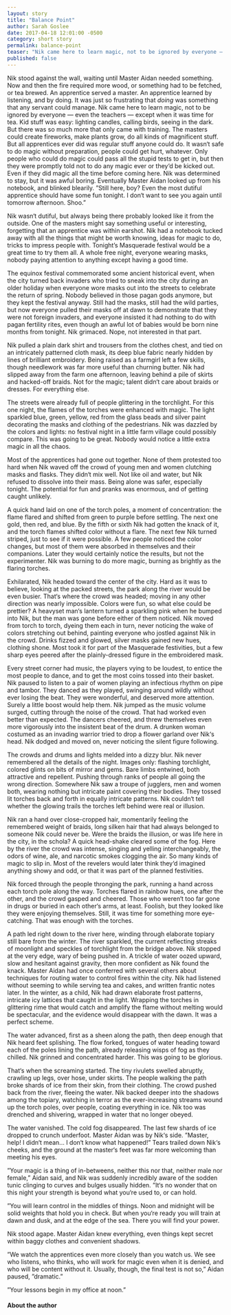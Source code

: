 ```yaml
---
layout: story
title: "Balance Point"
author: Sarah Goslee
date: 2017-04-18 12:01:00 -0500
category: short story
permalink: balance-point
teaser: "Nik came here to learn magic, not to be ignored by everyone — even the teachers — except when it was time for tea."
published: false
---
```


Nik stood against the wall, waiting until Master Aidan needed something. Now and then the fire required more wood, or something had to be fetched, or tea brewed. An apprentice served a master. An apprentice learned by listening, and by doing. It was just so frustrating that *doing* was something that any servant could manage. Nik came here to learn magic, not to be ignored by everyone — even the teachers — except when it was time for tea. Kid stuff was easy: lighting candles, calling birds, seeing in the dark. But there was so much more that only came with training. The masters could create fireworks, make plants grow, do all kinds of magnificent stuff. But all apprentices ever did was regular stuff anyone could do. It wasn‘t safe to do magic without preparation, people could get hurt, whatever. Only people who could do magic could pass all the stupid tests to get in, but then they were promptly told not to do any magic ever or they‘d be kicked out. Even if they did magic all the time before coming here. Nik was determined to stay, but it was awful boring. Eventually Master Aidan looked up from his notebook, and blinked blearily. ”Still here, boy? Even the most dutiful apprentice should have some fun tonight. I don‘t want to see you again until tomorrow afternoon. Shoo.”

Nik wasn‘t dutiful, but always being there probably looked like it from the outside. One of the masters might say something useful or interesting, forgetting that an apprentice was within earshot. Nik had a notebook tucked away with all the things that might be worth knowing, ideas for magic to do, tricks to impress people with. Tonight’s Masquerade festival would be a great time to try them all. A whole free night, everyone wearing masks, nobody paying attention to anything except having a good time.

The equinox festival commemorated some ancient historical event, when the city turned back invaders who tried to sneak into the city during an older holiday when everyone wore masks out into the streets to celebrate the return of spring. Nobody believed in those pagan gods anymore, but they kept the festival anyway. Still had the masks, still had the wild parties, but now everyone pulled their masks off at dawn to demonstrate that they were not foreign invaders, and everyone insisted it had nothing to do with pagan fertility rites, even though an awful lot of babies would be born nine months from tonight. Nik grimaced. Nope, not interested in that part.

Nik pulled a plain dark shirt and trousers from the clothes chest, and tied on an intricately patterned cloth mask, its deep blue fabric nearly hidden by lines of brilliant embroidery. Being raised as a farmgirl left a few skills, though needlework was far more useful than churning butter. Nik had slipped away from the farm one afternoon, leaving behind a pile of skirts and hacked-off braids. Not for the magic; talent didn‘t care about braids or dresses. For everything else.

The streets were already full of people glittering in the torchlight. For this one night, the flames of the torches were enhanced with magic. The light sparkled blue, green, yellow, red from the glass beads and silver paint decorating the masks and clothing of the pedestrians. Nik was dazzled by the colors and lights: no festival night in a little farm village could possibly compare. This was going to be great. Nobody would notice a little extra magic in all the chaos.

Most of the apprentices had gone out together. None of them protested too hard when Nik waved off the crowd of young men and women clutching masks and flasks. They didn‘t mix well. Not like oil and water, but Nik refused to dissolve into their mass. Being alone was safer, especially tonight. The potential for fun and pranks was enormous, and of getting caught unlikely.

A quick hand laid on one of the torch poles, a moment of concentration: the flame flared and shifted from green to purple before settling. The next one gold, then red, and blue. By the fifth or sixth Nik had gotten the knack of it, and the torch flames shifted color without a flare. The next few Nik turned striped, just to see if it were possible. A few people noticed the color changes, but most of them were absorbed in themselves and their companions. Later they would certainly notice the results, but not the experimenter. Nik was burning to do more magic, burning as brightly as the flaring torches.

Exhilarated, Nik headed toward the center of the city. Hard as it was to believe, looking at the packed streets, the park along the river would be even busier. That‘s where the crowd was headed; moving in any other direction was nearly impossible. Colors were fun, so what else could be prettier? A heavyset man‘s lantern turned a sparkling pink when he bumped into Nik, but the man was gone before either of them noticed. Nik moved from torch to torch, dyeing them each in turn, never noticing the wake of colors stretching out behind, painting everyone who jostled against Nik in the crowd. Drinks fizzed and glowed, silver masks gained new hues, clothing shone. Most took it for part of the Masquerade festivities, but a few sharp eyes peered after the plainly-dressed figure in the embroidered mask.

Every street corner had music, the players vying to be loudest, to entice the most people to dance, and to get the most coins tossed into their basket. Nik paused to listen to a pair of women playing an infectious rhythm on pipe and tambor. They danced as they played, swinging around wildly without ever losing the beat. They were wonderful, and deserved more attention. Surely a little boost would help them. Nik jumped as the music volume surged, cutting through the noise of the crowd.  That had worked even better than expected. The dancers cheered, and threw themselves even more vigorously into the insistent beat of the drum. A drunken woman costumed as an invading warrior tried to drop a flower garland over Nik‘s head. Nik dodged and moved on, never noticing the silent figure following.

The crowds and drums and lights melded into a dizzy blur. Nik never remembered all the details of the night. Images only: flashing torchlight, colored glints on bits of mirror and gems. Bare limbs entwined, both attractive and repellent. Pushing through ranks of people all going the wrong direction. Somewhere Nik saw a troupe of jugglers, men and women both, wearing nothing but intricate paint covering their bodies. They tossed lit torches back and forth in equally intricate patterns. Nik couldn‘t tell whether the glowing trails the torches left behind were real or illusion.

Nik ran a hand over close-cropped hair, momentarily feeling the remembered weight of braids, long silken hair that had always belonged to someone Nik could never be. Were the braids the illusion, or was life here in the city, in the schola? A quick head-shake cleared some of the fog. Here by the river the crowd was intense, singing and yelling interchangeably, the odors of wine, ale, and narcotic smokes clogging the air. So many kinds of magic to slip in. Most of the revelers would later think they‘d imagined anything showy and odd, or that it was part of the planned festivities.

Nik forced through the people thronging the park, running a hand across each torch pole along the way. Torches flared in rainbow hues, one after the other, and the crowd gasped and cheered. Those who weren‘t too far gone in drugs or buried in each other‘s arms, at least. Foolish, but they looked like they were enjoying themselves. Still, it was time for something more eye-catching. That was enough with the torches.

A path led right down to the river here, winding through elaborate topiary still bare from the winter. The river sparkled, the current reflecting streaks of moonlight and speckles of torchlight from the bridge above. Nik stopped at the very edge, wary of being pushed in. A trickle of water oozed upward, slow and hesitant against gravity, then more confident as Nik found the knack. Master Aidan had once conferred with several others about techniques for routing water to control fires within the city. Nik had listened without seeming to while serving tea and cakes, and written frantic notes later. In the winter, as a child, Nik had drawn elaborate frost patterns, intricate icy lattices that caught in the light. Wrapping the torches in glittering rime that would catch and amplify the flame without melting would be spectacular, and the evidence would disappear with the dawn. It was a perfect scheme.

The water advanced, first as a sheen along the path, then deep enough that Nik heard feet splishing. The flow forked, tongues of water heading toward each of the poles lining the path, already releasing wisps of fog as they chilled. Nik grinned and concentrated harder. This was going to be glorious.

That‘s when the screaming started. The tiny rivulets swelled abruptly, crawling up legs, over hose, under skirts. The people walking the path broke shards of ice from their skin, from their clothing. The crowd pushed back from the river, fleeing the water. Nik backed deeper into the shadows among the topiary, watching in terror as the ever-increasing streams wound up the torch poles, over people, coating everything in ice. Nik too was drenched and shivering, wrapped in water that no longer obeyed.

The water vanished. The cold fog disappeared. The last few shards of ice dropped to crunch underfoot. Master Aidan was by Nik‘s side. ”Master, help! I didn‘t mean... I don‘t know what happened!” Tears trailed down Nik‘s cheeks, and the ground at the master‘s feet was far more welcoming than meeting his eyes.

”Your magic is a thing of in-betweens, neither this nor that, neither male nor female,” Aidan said, and Nik was suddenly incredibly aware of the sodden tunic clinging to curves and bulges usually hidden. ”It‘s no wonder that on this night your strength is beyond what you‘re used to, or can hold.

”You will learn control in the middles of things. Noon and midnight will be solid weights that hold you in check. But when you‘re ready you will train at dawn and dusk, and at the edge of the sea. There you will find your power.

Nik stood agape. Master Aidan knew everything, even things kept secret within baggy clothes and convenient shadows.

”We watch the apprentices even more closely than you watch us. We see who listens, who thinks, who will work for magic even when it is denied, and who will be content without it. Usually, though, the final test is not so,” Aidan paused, ”dramatic.”

”Your lessons begin in my office at noon.”

#### About the author
